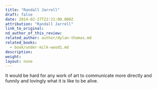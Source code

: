 ```yaml
---
title: "Randall Jarrell"
draft: false
date: 2014-02-27T22:21:00.000Z
attribution: "Randall Jarrell"
link_to_original:
nd_author_of_this_review:
related_author: author/dylan-thomas.md
related_books:
  - book/under-milk-wood1.md
description:
weight:
layout: none
---
```

It would be hard for any work of art to communicate more directly and funnily and lovingly what it is like to be alive.

